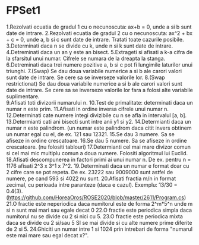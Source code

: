 # FPSet1

1.Rezolvati ecuatia de gradul 1 cu o necunoscuta: ax+b = 0, unde a si b sunt date de intrare. 
2.Rezolvati ecuatia de gradul 2 cu o necunoscuta: ax^2 + bx + c = 0, unde a, b si c sunt date de intrare. Tratati toate cazurile posibile. 
3.Determinati daca n se divide cu k, unde n si k sunt date de intrare. 
4.Detreminati daca un an y este an bisect. 
5.Extrageti si afisati a k-a cifra de la sfarsitul unui numar. Cifrele se numara de la dreapta la stanga. 
6.Detreminati daca trei numere pozitive a, b si c pot fi lungimile laturilor unui triunghi. 
7.(Swap) Se dau doua variabile numerice a si b ale carori valori sunt date de intrare. Se cere sa se inverseze valorile lor. 
8.(Swap restrictionat) Se dau doua variabile numerice a si b ale carori valori sunt date de intrare. Se cere sa se inverseze valorile lor fara a folosi alte variabile suplimentare.  
9.Afisati toti divizorii numarului n. 
10.Test de primalitate: determinati daca un numar n este prim.
11.Afisati in ordine inversa cifrele unui numar n. 
12.Determinati cate numere integi divizibile cu n se afla in intervalul [a, b]. 
13.Determianti cati ani bisecti sunt intre anii y1 si y2.
14.Determianti daca un numar n este palindrom. (un numar este palindrom daca citit invers obtinem un numar egal cu el, de ex. 121 sau 12321. 
15.Se dau 3 numere. Sa se afiseze in ordine crescatoare. 
16.Se dau 5 numere. Sa se afiseze in ordine crescatoare. (nu folositi tablouri)
17.Determianti cel mai mare divizor comun si cel mai mic multiplu comun a doua numere. Folositi algoritmul lui Euclid. 
18.Afisati descompunerea in factori primi ai unui numar n.  De ex. pentru n = 1176 afisati 2^3 x 3^1 x 7^2. 
19.Determinati daca un numar e format doar cu 2 cifre care se pot repeta. De ex. 23222 sau 9009000 sunt astfel de numere, pe cand 593 si 4022 nu sunt. 
20.Afisati fractia m/n in format zecimal, cu perioada intre paranteze (daca e cazul). Exemplu: 13/30 = 0.4(3). (https://github.com/HoreaOros/ROSE2020/blob/master/2611/Program.cs)
21.O fractie este neperiodica daca numitorul este de forma 2^m*5^n unde m si n sunt mai mari sau egale decat 0
22.O fractie este periodica simpla daca numitorul nu se divide cu 2 si nici cu 5. 
23.O fractie este periodica mixta daca se divide cu 2 si/sau 5 SI se mai divide si cu alte numere prime diferite de 2 si 5. 
24.Ghiciti un numar intre 1 si 1024 prin intrebari de forma "numarul este mai mare sau egal decat x?". 
